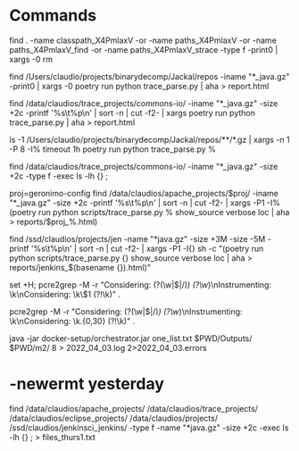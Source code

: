 # Commands
find . -name classpath_X4PmlaxV -or -name paths_X4PmlaxV -or -name paths_X4PmlaxV_find -or -name paths_X4PmlaxV_strace -type f -print0 | xargs -0 rm

find /Users/claudio/projects/binarydecomp/Jackal/repos -iname "*_java.gz" -print0 | xargs -0 poetry run python trace_parse.py | aha > report.html

find /data/claudios/trace_projects/commons-io/ -iname "*_java.gz" -size +2c -printf '%s\t%p\n' | sort -n | cut -f2- | xargs poetry run python trace_parse.py | aha > report.html

ls -1 /Users/claudio/projects/binarydecomp/Jackal/repos/**/*.gz | xargs -n 1 -P 8 -I% timeout 1h poetry run python trace_parse.py %

find /data/claudios/trace_projects/commons-io/ -iname "*_java.gz" -size +2c -type f -exec ls -lh {} \;


proj=geronimo-config find /data/claudios/apache_projects/$proj/  -iname "*_java.gz" -size +2c -printf '%s\t%p\n' | sort -n | cut -f2- | xargs -P1 -I% (poetry run python scripts/trace_parse.py % show_source verbose loc | aha > reports/$proj_%.html)

find /ssd/claudios/projects/jen  -name "*java.gz" -size +3M -size -5M -printf '%s\t%p\n' | sort -n | cut -f2- | xargs -P1 -I{} sh -c "(poetry run python scripts/trace_parse.py {} show_source verbose loc | aha > reports/jenkins_\$(basename {}).html)"

set +H; pcre2grep -M  -r  "Considering: (?<class>(\w|$|/)*) (?<type>\w*)\nInstrumenting: \k<class>\nConsidering: \k<class>\\\$1 (?!\k<type>)" .

pcre2grep -M  -r  "Considering: (?<class>(\w|$|/)*) (?<type>\w*)\nInstrumenting: \k<class>\nConsidering: \k<class>.{0,30} (?!\k<type>)" .


java -jar docker-setup/orchestrator.jar one_list.txt $PWD/Outputs/ $PWD/m2/ 8 > 2022_04_03.log 2>2022_04_03.errors

# -newermt yesterday

find /data/claudios/apache_projects/ /data/claudios/trace_projects/ /data/claudios/eclipse_projects/ /data/claudios/projects/ /ssd/claudios/jenkinsci_jenkins/ -type f -name "*java.gz" -size +2c  -exec ls -lh {} \; > files_thurs1.txt
